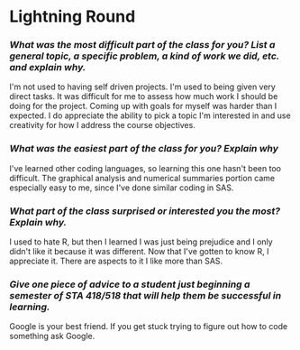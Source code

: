 # Lightning Round
### *What was the most difficult part of the class for you? List a general topic, a specific problem, a kind of work we did, etc. and explain why.*
I'm not used to having self driven projects. I'm used to being given very direct tasks. It was difficult for me to assess how much work I should
be doing for the project. Coming up with goals for myself was harder than I expected. I do appreciate the ability to pick a topic I'm interested in 
and use creativity for how I address the course objectives.

### *What was the easiest part of the class for you? Explain why*
I've learned other coding languages, so learning this one hasn't been too difficult. The graphical analysis and numerical summaries portion 
came especially easy to me, since I've done similar coding in SAS.

### *What part of the class surprised or interested you the most? Explain why.*
 I used to hate R, but then I learned I was just being prejudice and I only didn't like it because it was different. 
 Now that I've gotten to know R, I appreciate it. There are aspects to it I like more than SAS. 

### *Give one piece of advice to a student just beginning a semester of STA 418/518 that will help them be successful in learning.*
Google is your best friend. If you get stuck trying to figure out how to code something ask Google.
